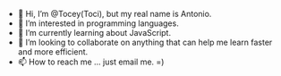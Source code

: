 - 👋 Hi, I’m @Tocey(Toci), but my real name is Antonio.
- 👀 I’m interested in programming languages.
- 🌱 I’m currently learning about JavaScript.
- 💞️ I’m looking to collaborate on anything that can help me learn faster and more efficient.
- 📫 How to reach me ... just email me. =)

<!---
Tocey/Tocey is a ✨ special ✨ repository because its `README.md` (this file) appears on your GitHub profile.
You can click the Preview link to take a look at your changes.
--->
